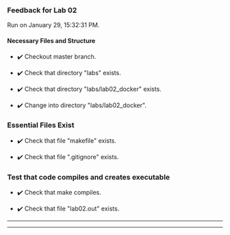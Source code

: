 ### Feedback for Lab 02

Run on January 29, 15:32:31 PM.


#### Necessary Files and Structure

+ :heavy_check_mark:  Checkout master branch.



+ :heavy_check_mark:  Check that directory "labs" exists.

+ :heavy_check_mark:  Check that directory "labs/lab02_docker" exists.

+ :heavy_check_mark:  Change into directory "labs/lab02_docker".


### Essential Files Exist

+ :heavy_check_mark:  Check that file "makefile" exists.

+ :heavy_check_mark:  Check that file ".gitignore" exists.


### Test that code compiles and creates executable

+ :heavy_check_mark:  Check that make  compiles.



+ :heavy_check_mark:  Check that file "lab02.out" exists.

---

---

